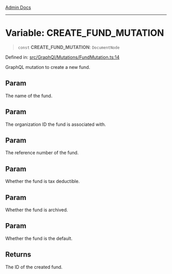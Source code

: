 [Admin Docs](/)

***

# Variable: CREATE\_FUND\_MUTATION

> `const` **CREATE\_FUND\_MUTATION**: `DocumentNode`

Defined in: [src/GraphQl/Mutations/FundMutation.ts:14](https://github.com/abhassen44/talawa-admin/blob/bb7b6d5252385a81ad100b897eb0cba4f7ba10d2/src/GraphQl/Mutations/FundMutation.ts#L14)

GraphQL mutation to create a new fund.

## Param

The name of the fund.

## Param

The organization ID the fund is associated with.

## Param

The reference number of the fund.

## Param

Whether the fund is tax deductible.

## Param

Whether the fund is archived.

## Param

Whether the fund is the default.

## Returns

The ID of the created fund.
